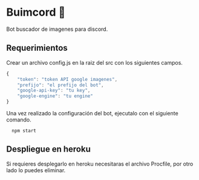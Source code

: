 # Buimcord :robot:
Bot buscador de imagenes para discord.

## Requerimientos
Crear un archivo config.js en la raiz del src con los siguientes campos.
```js
{
    "token": "token API google imagenes",
    "prefijo": "el prefijo del bot",
    "google-api-key": "tu key",
    "google-engine": "tu engine"
}
```
Una vez realizado la configuración del bot, ejecutalo con el siguiente comando.
```
  npm start
```

## Despliegue en heroku
Si requieres desplegarlo en heroku necesitaras el archivo Procfile, por otro lado lo puedes eliminar.

